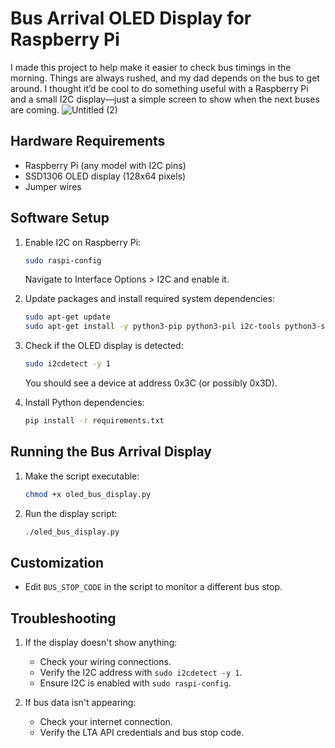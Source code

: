 # Bus Arrival OLED Display for Raspberry Pi

I made this project to help make it easier to check bus timings in the morning. Things are always rushed, and my dad depends on the bus to get around. I thought it’d be cool to do something useful with a Raspberry Pi and a small I2C display—just a simple screen to show when the next buses are coming.
![Untitled (2)](https://github.com/user-attachments/assets/3c834fa0-d9c1-4a1e-96e2-79438477f3ee)

## Hardware Requirements

- Raspberry Pi (any model with I2C pins)
- SSD1306 OLED display (128x64 pixels)
- Jumper wires

## Software Setup

1. Enable I2C on Raspberry Pi:
   ```bash
   sudo raspi-config
   ```
   Navigate to Interface Options > I2C and enable it.

2. Update packages and install required system dependencies:
   ```bash
   sudo apt-get update
   sudo apt-get install -y python3-pip python3-pil i2c-tools python3-smbus
   ```

3. Check if the OLED display is detected:
   ```bash
   sudo i2cdetect -y 1
   ```
   You should see a device at address 0x3C (or possibly 0x3D).

4. Install Python dependencies:
   ```bash
   pip install -r requirements.txt
   ```

## Running the Bus Arrival Display

1. Make the script executable:
   ```bash
   chmod +x oled_bus_display.py
   ```

2. Run the display script:
   ```bash
   ./oled_bus_display.py
   ```
## Customization

- Edit `BUS_STOP_CODE` in the script to monitor a different bus stop.

## Troubleshooting

1. If the display doesn't show anything:
   - Check your wiring connections.
   - Verify the I2C address with `sudo i2cdetect -y 1`.
   - Ensure I2C is enabled with `sudo raspi-config`.

2. If bus data isn't appearing:
   - Check your internet connection.
   - Verify the LTA API credentials and bus stop code.
